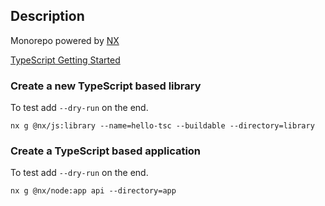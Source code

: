 ## Description

Monorepo powered by [NX](https://nx.dev/)

[TypeScript Getting Started](https://nx.dev/getting-started/nx-and-typescript#create-a-typescript-based-application)

### Create a new TypeScript based library

To test add `--dry-run` on the end.

`nx g @nx/js:library --name=hello-tsc --buildable --directory=library`

### Create a TypeScript based application

To test add `--dry-run` on the end.

`nx g @nx/node:app api --directory=app`
